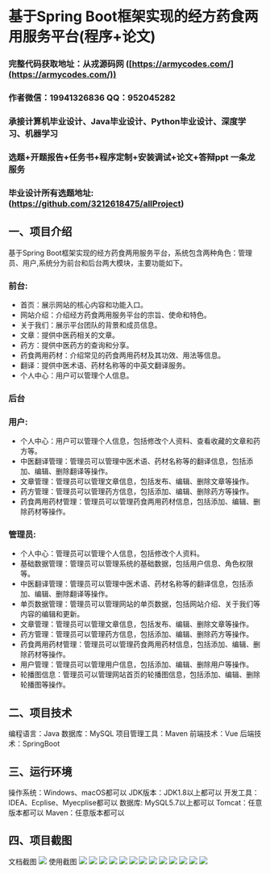 基于Spring Boot框架实现的经方药食两用服务平台(程序+论文)
=
###  完整代码获取地址：从戎源码网 ([https://armycodes.com/](https://armycodes.com/))
###  作者微信：19941326836  QQ：952045282 
###  承接计算机毕业设计、Java毕业设计、Python毕业设计、深度学习、机器学习
###  选题+开题报告+任务书+程序定制+安装调试+论文+答辩ppt 一条龙服务
###  毕业设计所有选题地址:(https://github.com/3212618475/allProject)


一、项目介绍
---
基于Spring Boot框架实现的经方药食两用服务平台，系统包含两种角色：管理员、用户,系统分为前台和后台两大模块，主要功能如下。
### 前台:
- 首页：展示网站的核心内容和功能入口。
- 网站介绍：介绍经方药食两用服务平台的宗旨、使命和特色。
- 关于我们：展示平台团队的背景和成员信息。
- 文章：提供中医药相关的文章。
- 药方：提供中医药方的查询和分享。
- 药食两用药材：介绍常见的药食两用药材及其功效、用法等信息。
- 翻译：提供中医术语、药材名称等的中英文翻译服务。
- 个人中心：用户可以管理个人信息。
  
### 后台
### 用户:
  - 个人中心：用户可以管理个人信息，包括修改个人资料、查看收藏的文章和药方等。
  - 中医翻译管理：管理员可以管理中医术语、药材名称等的翻译信息，包括添加、编辑、删除翻译等操作。
  - 文章管理：管理员可以管理文章信息，包括发布、编辑、删除文章等操作。
  - 药方管理：管理员可以管理药方信息，包括添加、编辑、删除药方等操作。
  - 药食两用药材管理：管理员可以管理药食两用药材信息，包括添加、编辑、删除药材等操作。
  
### 管理员:
  - 个人中心：管理员可以管理个人信息，包括修改个人资料。
  - 基础数据管理：管理员可以管理系统的基础数据，包括用户信息、角色权限等。
  - 中医翻译管理：管理员可以管理中医术语、药材名称等的翻译信息，包括添加、编辑、删除翻译等操作。
  - 单页数据管理：管理员可以管理网站的单页数据，包括网站介绍、关于我们等内容的编辑和更新。
  - 文章管理：管理员可以管理文章信息，包括发布、编辑、删除文章等操作。
  - 药方管理：管理员可以管理药方信息，包括添加、编辑、删除药方等操作。
  - 药食两用药材管理：管理员可以管理药食两用药材信息，包括添加、编辑、删除药材等操作。
  - 用户管理：管理员可以管理用户信息，包括添加、编辑、删除用户等操作。
  - 轮播图信息：管理员可以管理网站首页的轮播图信息，包括添加、编辑、删除轮播图等操作。


  
二、项目技术
---
编程语言：Java
数据库：MySQL
项目管理工具：Maven
前端技术：Vue
后端技术：SpringBoot

三、运行环境
---
操作系统：Windows、macOS都可以
JDK版本：JDK1.8以上都可以
开发工具：IDEA、Ecplise、Myecplise都可以
数据库: MySQL5.7以上都可以
Tomcat：任意版本都可以
Maven：任意版本都可以

四、项目截图
---
文档截图
![](limage/2.png)
使用截图
![](image/1.png)
![](image/2.png)
![](image/3.png)
![](image/4.png)
![](image/5.png)
![](image/6.png)
![](image/7.png)
![](image/8.png)
![](image/9.png)
![](image/10.png)
![](image/11.png)
![](image/12.png)
![](image/13.png)
